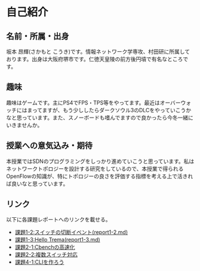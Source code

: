 # 自己紹介
## 名前・所属・出身
坂本 昂輝(さかもと こうき)です。情報ネットワーク学専攻、村田研に所属しております。出身は大阪府堺市です。仁徳天皇陵の前方後円墳で有名なところです。

## 趣味
趣味はゲームです。主にPS4でFPS・TPS等をやってます。最近はオーバーウォッチにはまってますが、もう少ししたらダークソウル3のDLCをやっていこうかなと思っています。また、スノーボードも嗜んでますので良かったら今冬一緒にいきませんか。

## 授業への意気込み・期待
本授業ではSDNのプログラミングをしっかり進めていこうと思っています。私はネットワークトポロジーを設計する研究をしているので、本授業で得られるOpenFlowの知識が、特にトポロジーの良さを評価する指標を考える上で活きれば良いなと思っています。


## リンク
以下に各課題レポートへのリンクを載せる。

* [課題1-2:スイッチの切断イベント(report1-2.md)](https://github.com/handai-trema/hello-trema-k-sakamoto3-1/blob/master/report1-2.md)
* [課題1-3:Hello Trema(report1-3.md)](https://github.com/handai-trema/hello-trema-k-sakamoto3-1/blob/master/report1-3.md)
* [課題2-1:Cbenchの高速化](https://github.com/handai-trema/cbench-k-sakamoto3/blob/master/report2-1.md)
* [課題2-2:複数スイッチ対応](https://github.com/handai-trema/learning-switch-k-sakamoto3/blob/master/report2-2.md)
* [課題4-1:CLIを作ろう](https://github.com/handai-trema/simple-router-k-sakamoto3/blob/master/report4-1.md)